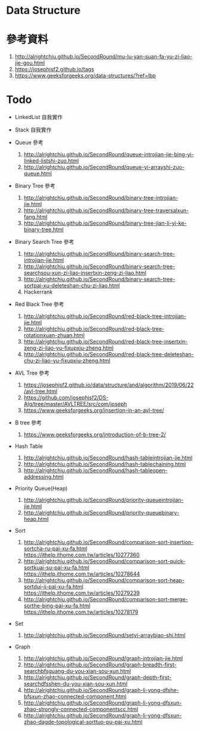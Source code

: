 # Data Structure

# 參考資料

1. http://alrightchiu.github.io/SecondRound/mu-lu-yan-suan-fa-yu-zi-liao-jie-gou.html
2. https://josephjsf2.github.io/tags
3. https://www.geeksforgeeks.org/data-structures/?ref=lbp

# Todo

- LinkedList 自我實作

- Stack 自我實作

- Queue 參考

  1. http://alrightchiu.github.io/SecondRound/queue-introjian-jie-bing-yi-linked-listshi-zuo.html
  2. http://alrightchiu.github.io/SecondRound/queue-yi-arrayshi-zuo-queue.html

- Binary Tree 參考

  1. http://alrightchiu.github.io/SecondRound/binary-tree-introjian-jie.html
  2. http://alrightchiu.github.io/SecondRound/binary-tree-traversalxun-fang.html
  3. http://alrightchiu.github.io/SecondRound/binary-tree-jian-li-yi-ke-binary-tree.html

- Binary Search Tree 參考

  1. http://alrightchiu.github.io/SecondRound/binary-search-tree-introjian-jie.html
  2. http://alrightchiu.github.io/SecondRound/binary-search-tree-searchsou-xun-zi-liao-insertxin-zeng-zi-liao.html
  3. http://alrightchiu.github.io/SecondRound/binary-search-tree-sortpai-xu-deleteshan-chu-zi-liao.html
  4. Hackerrank

- Red Black Tree 參考

  1. http://alrightchiu.github.io/SecondRound/red-black-tree-introjian-jie.html
  2. http://alrightchiu.github.io/SecondRound/red-black-tree-rotationxuan-zhuan.html
  3. http://alrightchiu.github.io/SecondRound/red-black-tree-insertxin-zeng-zi-liao-yu-fixupxiu-zheng.html
  4. http://alrightchiu.github.io/SecondRound/red-black-tree-deleteshan-chu-zi-liao-yu-fixupxiu-zheng.html

- AVL Tree 參考

  1. https://josephjsf2.github.io/data/structure/and/algorithm/2019/06/22/avl-tree.html
  2. https://github.com/josephjsf2/DS-Alg/tree/master/AVLTREE/src/com/joseph
  3. https://www.geeksforgeeks.org/insertion-in-an-avl-tree/

- B tree 參考

  1. https://www.geeksforgeeks.org/introduction-of-b-tree-2/

- Hash Table

  1. http://alrightchiu.github.io/SecondRound/hash-tableintrojian-jie.html
  2. http://alrightchiu.github.io/SecondRound/hash-tablechaining.html
  3. http://alrightchiu.github.io/SecondRound/hash-tableopen-addressing.html

- Priority Queue(Heap)

  1. http://alrightchiu.github.io/SecondRound/priority-queueintrojian-jie.html
  2. http://alrightchiu.github.io/SecondRound/priority-queuebinary-heap.html

- Sort

  1. http://alrightchiu.github.io/SecondRound/comparison-sort-insertion-sortcha-ru-pai-xu-fa.html
     https://ithelp.ithome.com.tw/articles/10277360
  2. http://alrightchiu.github.io/SecondRound/comparison-sort-quick-sortkuai-su-pai-xu-fa.html
     https://ithelp.ithome.com.tw/articles/10278644
  3. http://alrightchiu.github.io/SecondRound/comparison-sort-heap-sortdui-ji-pai-xu-fa.html
     https://ithelp.ithome.com.tw/articles/10279239
  4. http://alrightchiu.github.io/SecondRound/comparison-sort-merge-sorthe-bing-pai-xu-fa.html
     https://ithelp.ithome.com.tw/articles/10278179

- Set
  1. http://alrightchiu.github.io/SecondRound/setyi-arraybiao-shi.html
- Graph
  1. http://alrightchiu.github.io/SecondRound/graph-introjian-jie.html
  2. http://alrightchiu.github.io/SecondRound/graph-breadth-first-searchbfsguang-du-you-xian-sou-xun.html
  3. http://alrightchiu.github.io/SecondRound/graph-depth-first-searchdfsshen-du-you-xian-sou-xun.html
  4. http://alrightchiu.github.io/SecondRound/graph-li-yong-dfshe-bfsxun-zhao-connected-component.html
  5. http://alrightchiu.github.io/SecondRound/graph-li-yong-dfsxun-zhao-strongly-connected-componentscc.html
  6. http://alrightchiu.github.io/SecondRound/graph-li-yong-dfsxun-zhao-dagde-topological-sorttuo-pu-pai-xu.html
